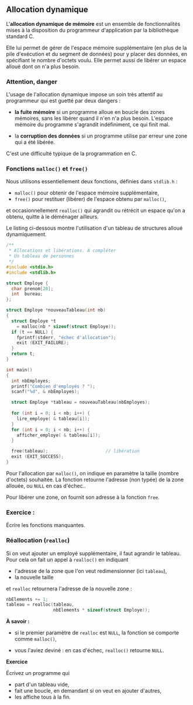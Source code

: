 ## Allocation dynamique

L'**allocation dynamique de mémoire** est un ensemble de fonctionnalités
mises à la disposition du programmeur d'application par la bibliothèque
standard C.

Elle lui permet de gérer de l'espace mémoire supplémentaire (en plus de
la pile d'exécution et du segment de données) pour y placer des données,
en spécifiant le nombre d'octets voulu. Elle permet aussi de libérer un
espace alloué dont on n'a plus besoin.

### Attention, danger

L'usage de l'allocation dynamique impose un soin très attentif au
programmeur qui est guetté par deux dangers :

-   **la fuite mémoire** si un programme alloue en boucle des zones
    mémoires, sans les libérer quand il n'en n'a plus besoin. L'espace
    mémoire du programme s'agrandit indéfiniment, ce qui finit mal.

-   la **corruption des données** si un programme utilise par erreur une
    zone qui a été libérée.

C'est une difficulté typique de la programmation en C.

### Fonctions `malloc()` et `free()`


Nous utilisons essentiellement deux fonctions, définies dans `stdlib.h` :

-   `malloc()` pour obtenir de l'espace mémoire supplémentaire,
-   `free()` pour restituer (libérer) de l'espace obtenu par `malloc()`,

et occasionnellement `realloc()` qui agrandit ou rétrécit un espace
qu'on a obtenu, quitte à le déménager ailleurs.

Le listing ci-dessous montre l'utilisation d'un tableau de structures
alloué dynamiquement.

~~~C
/**
 * Allocations et libérations. A compléter
 * Un tableau de personnes
 */
#include <stdio.h>
#include <stdlib.h>

struct Employe {
  char prenom[20];
  int  bureau;
};

struct Employe *nouveauTableau(int nb)
{
  struct Employe *t
    = malloc(nb * sizeof(struct Employe));
  if (t == NULL) {
    fprintf(stderr, "échec d'allocation");
    exit (EXIT_FAILURE);
  }
  return t;
}

int main()
{
  int nbEmployes;
  printf("Combien d'employés ? ");
  scanf("%d", & nbEmployes);

  struct Employe *tableau = nouveauTableau(nbEmployes);
  
  for (int i = 0; i < nb; i++) {
    lire_employe( & tableau[i]);
  }
  for (int i = 0; i < nb; i++) {
    afficher_employe( & tableau[i]);
  }

  free(tableau);                      // libération
  exit (EXIT_SUCCESS);
}
~~~

Pour l'allocation par `malloc()`, on indique en paramètre la taille
(nombre d'octets) souhaitée. La fonction retourne l'adresse (non typée)
de la zone allouée, ou `NULL` en cas d'échec..

Pour libérer une zone, on fournit son adresse à la fonction `free`.

### Exercice :

Écrire les fonctions manquantes.

### Réallocation (`realloc`)

Si on veut ajouter un employé supplémentaire, il faut agrandir le
tableau. Pour cela on fait un appel à `realloc()` en indiquant

-   l'adresse de la zone que l'on veut redimensionner (ici `tableau`),
-   la nouvelle taille

et `realloc` retournera l'adresse de la nouvelle zone :

~~~C
nbElements += 1;
tableau = realloc(tableau,
                  nbElements * sizeof(struct Employe));
~~~

**À savoir :**

-   si le premier paramètre de `realloc` est `NULL`, la fonction se
    comporte comme `malloc()`,

-   vous l'aviez deviné : en cas d'échec, `realloc()` retourne `NULL`.

**Exercice**

Écrivez un programme qui

-   part d'un tableau vide,
-   fait une boucle, en demandant si on veut en ajouter d'autres,
-   les affiche tous à la fin.
 
